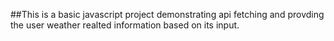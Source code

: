 ##This is a basic javascript project demonstrating api fetching and provding the user weather realted information based on its input.
